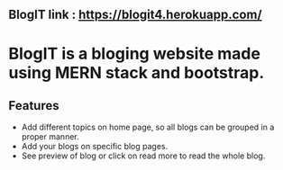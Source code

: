 ## BlogIT link : https://blogit4.herokuapp.com/
# BlogIT is a bloging website made using MERN stack and bootstrap.
## Features
- Add different topics on home page, so all blogs can be grouped in a proper manner.
- Add your blogs on specific blog pages.
- See preview of blog or click on read more to read the whole blog.
